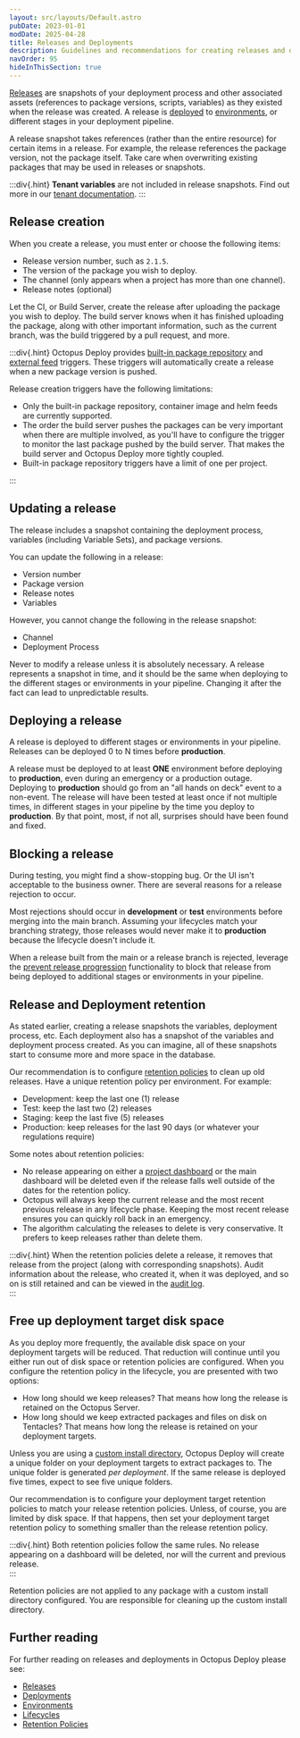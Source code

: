 ```yaml
---
layout: src/layouts/Default.astro
pubDate: 2023-01-01
modDate: 2025-04-28
title: Releases and Deployments
description: Guidelines and recommendations for creating releases and deploying them in Octopus Deploy.
navOrder: 95
hideInThisSection: true
---
```


[Releases](/docs/releases/) are snapshots of your deployment process and other associated assets (references to package versions, scripts, variables) as they existed when the release was created. A release is [deployed](/docs/deployments/) to [environments](/docs/infrastructure/environments), or different stages in your deployment pipeline.

A release snapshot takes references (rather than the entire resource) for certain items in a release. For example, the release references the package version, not the package itself. Take care when overwriting existing packages that may be used in releases or snapshots.

:::div{.hint}
**Tenant variables** are not included in release snapshots. Find out more in our [tenant documentation](/docs/tenants/tenant-variables).
:::

## Release creation

When you create a release, you must enter or choose the following items:

- Release version number, such as `2.1.5`.
- The version of the package you wish to deploy.
- The channel (only appears when a project has more than one channel).
- Release notes (optional)

Let the CI, or Build Server, create the release after uploading the package you wish to deploy. The build server knows when it has finished uploading the package, along with other important information, such as the current branch, was the build triggered by a pull request, and more.

:::div{.hint}
Octopus Deploy provides [built-in package repository](/docs/projects/project-triggers/built-in-package-repository-triggers) and [external feed](/docs/projects/project-triggers/external-feed-triggers) triggers. These triggers will automatically create a release when a new package version is pushed.

Release creation triggers have the following limitations:

- Only the built-in package repository, container image and helm feeds are currently supported.
- The order the build server pushes the packages can be very important when there are multiple involved, as you'll have to configure the trigger to monitor the last package pushed by the build server. That makes the build server and Octopus Deploy more tightly coupled.
- Built-in package repository triggers have a limit of one per project.

:::

## Updating a release

The release includes a snapshot containing the deployment process, variables (including Variable Sets), and package versions.

You can update the following in a release:

- Version number
- Package version
- Release notes
- Variables

However, you cannot change the following in the release snapshot:

- Channel
- Deployment Process

Never to modify a release unless it is absolutely necessary. A release represents a snapshot in time, and it should be the same when deploying to the different stages or environments in your pipeline. Changing it after the fact can lead to unpredictable results.

## Deploying a release

A release is deployed to different stages or environments in your pipeline. Releases can be deployed 0 to N times before **production**.

A release must be deployed to at least **ONE** environment before deploying to **production**, even during an emergency or a production outage. Deploying to **production** should go from an "all hands on deck" event to a non-event. The release will have been tested at least once if not multiple times, in different stages in your pipeline by the time you deploy to **production**. By that point, most, if not all, surprises should have been found and fixed.

## Blocking a release

During testing, you might find a show-stopping bug. Or the UI isn't acceptable to the business owner. There are several reasons for a release rejection to occur.

Most rejections should occur in **development** or **test** environments before merging into the main branch. Assuming your lifecycles match your branching strategy, those releases would never make it to **production** because the lifecycle doesn't include it.

When a release built from the main or a release branch is rejected, leverage the [prevent release progression](/docs/releases/prevent-release-progression) functionality to block that release from being deployed to additional stages or environments in your pipeline.

## Release and Deployment retention

As stated earlier, creating a release snapshots the variables, deployment process, etc. Each deployment also has a snapshot of the variables and deployment process created. As you can imagine, all of these snapshots start to consume more and more space in the database.

Our recommendation is to configure [retention policies](/docs/administration/retention-policies) to clean up old releases. Have a unique retention policy per environment. For example:

- Development: keep the last one (1) release
- Test: keep the last two (2) releases
- Staging: keep the last five (5) releases
- Production: keep releases for the last 90 days (or whatever your regulations require)

Some notes about retention policies:

- No release appearing on either a [project dashboard](/docs/projects/project-dashboard) or the main dashboard will be deleted even if the release falls well outside of the dates for the retention policy.
- Octopus will always keep the current release and the most recent previous release in any lifecycle phase. Keeping the most recent release ensures you can quickly roll back in an emergency.
- The algorithm calculating the releases to delete is very conservative. It prefers to keep releases rather than delete them.

:::div{.hint}
When the retention policies delete a release, it removes that release from the project (along with corresponding snapshots). Audit information about the release, who created it, when it was deployed, and so on is still retained and can be viewed in the [audit log](/docs/security/users-and-teams/auditing).  
:::

## Free up deployment target disk space

As you deploy more frequently, the available disk space on your deployment targets will be reduced. That reduction will continue until you either run out of disk space or retention policies are configured. When you configure the retention policy in the lifecycle, you are presented with two options:

- How long should we keep releases? That means how long the release is retained on the Octopus Server.
- How long should we keep extracted packages and files on disk on Tentacles? That means how long the release is retained on your deployment targets.

Unless you are using a [custom install directory](/docs/projects/steps/configuration-features/custom-installation-directory), Octopus Deploy will create a unique folder on your deployment targets to extract packages to. The unique folder is generated *per deployment*. If the same release is deployed five times, expect to see five unique folders.

Our recommendation is to configure your deployment target retention policies to match your release retention policies. Unless, of course, you are limited by disk space. If that happens, then set your deployment target retention policy to something smaller than the release retention policy.

:::div{.hint}
Both retention policies follow the same rules. No release appearing on a dashboard will be deleted, nor will the current and previous release.  
:::

Retention policies are not applied to any package with a custom install directory configured. You are responsible for cleaning up the custom install directory.

## Further reading

For further reading on releases and deployments in Octopus Deploy please see:

- [Releases](/docs/releases)
- [Deployments](/docs/deployments)
- [Environments](/docs/infrastructure/environments)
- [Lifecycles](/docs/releases/lifecycles)
- [Retention Policies](/docs/administration/retention-policies)
